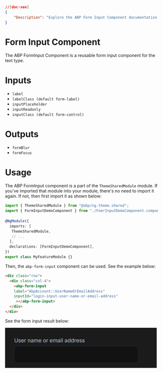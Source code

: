 ```json
//[doc-seo]
{
    "Description": "Explore the ABP Form Input Component documentation to learn how to easily implement reusable text input fields in your applications."
}
```

# Form Input Component

The ABP FormInput Component is a reusable form input component for the text type.

# Inputs
* `label`
* `labelClass (default form-label)`
* `inputPlaceholder`
* `inputReadonly`
* `inputClass (default form-control)`

# Outputs
* `formBlur`
* `formFocus`

# Usage

The ABP FormInput component is a part of the `ThemeSharedModule` module. If you've imported that module into your module, there's no need to import it again. If not, then first import it as shown below:

```ts
import { ThemeSharedModule } from "@abp/ng.theme.shared";
import { FormInputDemoComponent } from "./FomrInputDemoComponent.component";

@NgModule({
  imports: [
   ThemeSharedModule,
   // ...
  ],
  declarations: [FormInputDemoComponent],
})
export class MyFeatureModule {}
```

Then, the `abp-form-input` component can be used. See the example below:

```html
<div class="row">
  <div class="col-4">
    <abp-form-input
	label="AbpAccount::UserNameOrEmailAddress"
	inputId="login-input-user-name-or-email-address"
     ></abp-form-input>
  </div>
</div>
```

See the form input result below:

![abp-form-input](./images/form-input.png)
